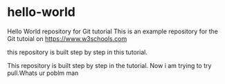 # hello-world
Hello World repository for Git tutorial
This is an example repository for the Git tutoial on https://www.w3schools.com


this repository is  built step by step in this tutorial.

This repository is built step by step in the tutorial.
Now i am trying to try pull.Whats ur poblm man
